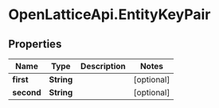 # OpenLatticeApi.EntityKeyPair

## Properties

Name | Type | Description | Notes
------------ | ------------- | ------------- | -------------
**first** | **String** |  | [optional] 
**second** | **String** |  | [optional] 


